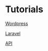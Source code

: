 # Tutorials

[Wordpress](/tutorials/wordpress/)

[Laravel](/tutorials/laravel/)

[API](/tutorials/api/)
